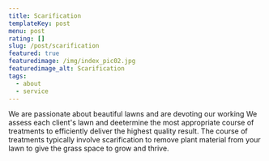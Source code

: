 ```yaml
---
title: Scarification
templateKey: post
menu: post
rating: []
slug: /post/scarification
featured: true
featuredimage: /img/index_pic02.jpg
featuredimage_alt: Scarification
tags:
  - about
  - service
---
```


We are passionate about beautiful lawns and are devoting our working  We assess each client's lawn and deetermine the most appropriate course of treatments to efficiently deliver the highest quality result. The course of treatments typically involve scarification to remove plant material from your lawn to give the grass space to grow and thrive. 
